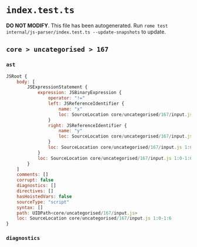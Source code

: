 # `index.test.ts`

**DO NOT MODIFY**. This file has been autogenerated. Run `rome test internal/js-parser/index.test.ts --update-snapshots` to update.

## `core > uncategorised > 167`

### `ast`

```javascript
JSRoot {
	body: [
		JSExpressionStatement {
			expression: JSBinaryExpression {
				operator: "!="
				left: JSReferenceIdentifier {
					name: "x"
					loc: SourceLocation core/uncategorised/167/input.js 1:0-1:1 (x)
				}
				right: JSReferenceIdentifier {
					name: "y"
					loc: SourceLocation core/uncategorised/167/input.js 1:5-1:6 (y)
				}
				loc: SourceLocation core/uncategorised/167/input.js 1:0-1:6
			}
			loc: SourceLocation core/uncategorised/167/input.js 1:0-1:6
		}
	]
	comments: []
	corrupt: false
	diagnostics: []
	directives: []
	hasHoistedVars: false
	sourceType: "script"
	syntax: []
	path: UIDPath<core/uncategorised/167/input.js>
	loc: SourceLocation core/uncategorised/167/input.js 1:0-1:6
}
```

### `diagnostics`

```

```

